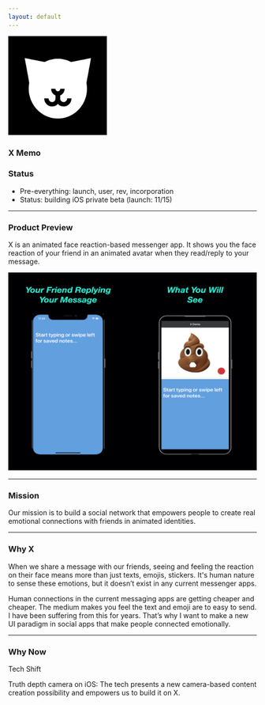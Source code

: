 ```yaml
---
layout: default
---
```


<img src="images/x.png" alt="sample image" width="200" height="200">


### X Memo


### Status

- Pre-everything: launch, user, rev, incorporation
- Status: building iOS private beta (launch: 11/15)

---


### Product Preview

X is an animated face reaction-based messenger app. It shows you the face reaction of your friend in an animated avatar when they read/reply to your message.

<img src="images/xdemo.png" alt="sample image" width="600" height="400">

---


### Mission

Our mission is to build a social network that empowers people to create real emotional connections with friends in animated identities.

---


### Why X

When we share a message with our friends, seeing and feeling the reaction on their face means more than just texts, emojis, stickers. It's human nature to sense these emotions, but it doesn’t exist in any current messenger apps.

Human connections in the current messaging apps are getting cheaper and cheaper. The medium makes you feel the text and emoji are to easy to send. I have been suffering from this for years. That’s why I want to make a new UI paradigm in social apps that make people connected emotionally.

---


### Why Now

Tech Shift

Truth depth camera on iOS: The tech presents a new camera-based content creation possibility and empowers us to build it on X.



